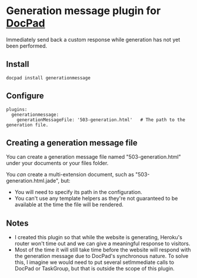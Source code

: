# Generation message plugin for [DocPad](http://docpad.org)

Immediately send back a custom response while generation has not yet been performed.

## Install

```
docpad install generationmessage
```

## Configure

```
plugins:
  generationmessage:
    generationMessageFile: '503-generation.html'   # The path to the generation file.
```

## Creating a generation message file

You can create a generation message file named "503-generation.html" under your documents or your files folder.

You _can_ create a multi-extension document, such as "503-generation.html.jade", but:

* You will need to specify its path in the configuration.
* You can't use any template helpers as they're not guaranteed to be available at the time the file will be rendered.

## Notes

* I created this plugin so that while the website is generating, Heroku's router won't time out and we can give a meaningful response to visitors.
* Most of the time it will still take time before the website will respond with the generation message due to DocPad's synchronous nature. To solve this, I imagine we would need to put several setImmediate calls to DocPad or TaskGroup, but that is outside the scope of this plugin.
